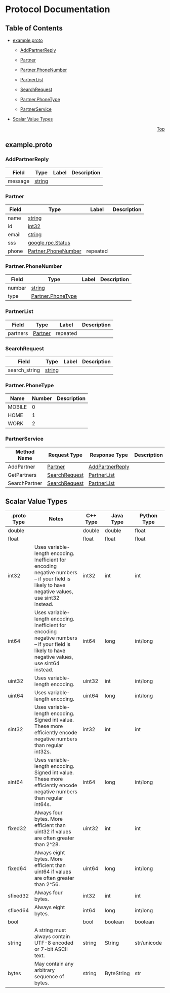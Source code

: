 # Protocol Documentation
<a name="top"></a>

## Table of Contents

- [example.proto](#example.proto)
    - [AddPartnerReply](#proto.AddPartnerReply)
    - [Partner](#proto.Partner)
    - [Partner.PhoneNumber](#proto.Partner.PhoneNumber)
    - [PartnerList](#proto.PartnerList)
    - [SearchRequest](#proto.SearchRequest)
  
    - [Partner.PhoneType](#proto.Partner.PhoneType)
  
  
    - [PartnerService](#proto.PartnerService)
  

- [Scalar Value Types](#scalar-value-types)



<a name="example.proto"></a>
<p align="right"><a href="#top">Top</a></p>

## example.proto



<a name="proto.AddPartnerReply"></a>

### AddPartnerReply



| Field | Type | Label | Description |
| ----- | ---- | ----- | ----------- |
| message | [string](#string) |  |  |






<a name="proto.Partner"></a>

### Partner



| Field | Type | Label | Description |
| ----- | ---- | ----- | ----------- |
| name | [string](#string) |  |  |
| id | [int32](#int32) |  |  |
| email | [string](#string) |  |  |
| sss | [google.rpc.Status](#google.rpc.Status) |  |  |
| phone | [Partner.PhoneNumber](#proto.Partner.PhoneNumber) | repeated |  |






<a name="proto.Partner.PhoneNumber"></a>

### Partner.PhoneNumber



| Field | Type | Label | Description |
| ----- | ---- | ----- | ----------- |
| number | [string](#string) |  |  |
| type | [Partner.PhoneType](#proto.Partner.PhoneType) |  |  |






<a name="proto.PartnerList"></a>

### PartnerList



| Field | Type | Label | Description |
| ----- | ---- | ----- | ----------- |
| partners | [Partner](#proto.Partner) | repeated |  |






<a name="proto.SearchRequest"></a>

### SearchRequest



| Field | Type | Label | Description |
| ----- | ---- | ----- | ----------- |
| search_string | [string](#string) |  |  |





 


<a name="proto.Partner.PhoneType"></a>

### Partner.PhoneType


| Name | Number | Description |
| ---- | ------ | ----------- |
| MOBILE | 0 |  |
| HOME | 1 |  |
| WORK | 2 |  |


 

 


<a name="proto.PartnerService"></a>

### PartnerService


| Method Name | Request Type | Response Type | Description |
| ----------- | ------------ | ------------- | ------------|
| AddPartner | [Partner](#proto.Partner) | [AddPartnerReply](#proto.AddPartnerReply) |  |
| GetPartners | [SearchRequest](#proto.SearchRequest) | [PartnerList](#proto.PartnerList) |  |
| SearchPartner | [SearchRequest](#proto.SearchRequest) | [PartnerList](#proto.PartnerList) |  |

 



## Scalar Value Types

| .proto Type | Notes | C++ Type | Java Type | Python Type |
| ----------- | ----- | -------- | --------- | ----------- |
| <a name="double" /> double |  | double | double | float |
| <a name="float" /> float |  | float | float | float |
| <a name="int32" /> int32 | Uses variable-length encoding. Inefficient for encoding negative numbers – if your field is likely to have negative values, use sint32 instead. | int32 | int | int |
| <a name="int64" /> int64 | Uses variable-length encoding. Inefficient for encoding negative numbers – if your field is likely to have negative values, use sint64 instead. | int64 | long | int/long |
| <a name="uint32" /> uint32 | Uses variable-length encoding. | uint32 | int | int/long |
| <a name="uint64" /> uint64 | Uses variable-length encoding. | uint64 | long | int/long |
| <a name="sint32" /> sint32 | Uses variable-length encoding. Signed int value. These more efficiently encode negative numbers than regular int32s. | int32 | int | int |
| <a name="sint64" /> sint64 | Uses variable-length encoding. Signed int value. These more efficiently encode negative numbers than regular int64s. | int64 | long | int/long |
| <a name="fixed32" /> fixed32 | Always four bytes. More efficient than uint32 if values are often greater than 2^28. | uint32 | int | int |
| <a name="fixed64" /> fixed64 | Always eight bytes. More efficient than uint64 if values are often greater than 2^56. | uint64 | long | int/long |
| <a name="sfixed32" /> sfixed32 | Always four bytes. | int32 | int | int |
| <a name="sfixed64" /> sfixed64 | Always eight bytes. | int64 | long | int/long |
| <a name="bool" /> bool |  | bool | boolean | boolean |
| <a name="string" /> string | A string must always contain UTF-8 encoded or 7-bit ASCII text. | string | String | str/unicode |
| <a name="bytes" /> bytes | May contain any arbitrary sequence of bytes. | string | ByteString | str |

